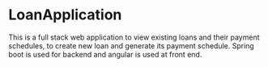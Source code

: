 # LoanApplication
This is a full stack web application to view existing loans and their payment schedules, to create new loan and generate its payment schedule. Spring boot is used for backend and angular is used at front end.
